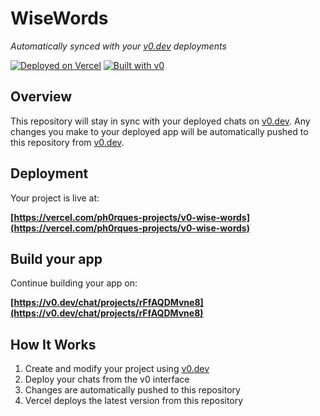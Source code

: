 # WiseWords

*Automatically synced with your [v0.dev](https://v0.dev) deployments*

[![Deployed on Vercel](https://img.shields.io/badge/Deployed%20on-Vercel-black?style=for-the-badge&logo=vercel)](https://vercel.com/ph0rques-projects/v0-wise-words)
[![Built with v0](https://img.shields.io/badge/Built%20with-v0.dev-black?style=for-the-badge)](https://v0.dev/chat/projects/rFfAQDMvne8)

## Overview

This repository will stay in sync with your deployed chats on [v0.dev](https://v0.dev).
Any changes you make to your deployed app will be automatically pushed to this repository from [v0.dev](https://v0.dev).

## Deployment

Your project is live at:

**[https://vercel.com/ph0rques-projects/v0-wise-words](https://vercel.com/ph0rques-projects/v0-wise-words)**

## Build your app

Continue building your app on:

**[https://v0.dev/chat/projects/rFfAQDMvne8](https://v0.dev/chat/projects/rFfAQDMvne8)**

## How It Works

1. Create and modify your project using [v0.dev](https://v0.dev)
2. Deploy your chats from the v0 interface
3. Changes are automatically pushed to this repository
4. Vercel deploys the latest version from this repository